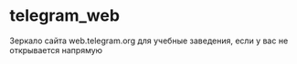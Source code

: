 # telegram_web
Зеркало сайта web.telegram.org для учебные заведения, если у вас не открывается напрямую 
